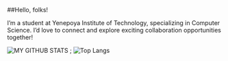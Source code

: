 ##Hello, folks!


I’m a student at Yenepoya Institute of Technology, specializing in Computer Science. 
I’d love to connect and explore exciting collaboration opportunities together!


![MY GITHUB STATS ; ](https://github-readme-stats.vercel.app/api?username=aaryamanoj&show_icons=true)
![Top Langs](https://github-readme-stats.vercel.app/api/top-langs/?username=aaryamanoj&show_icons=true)
